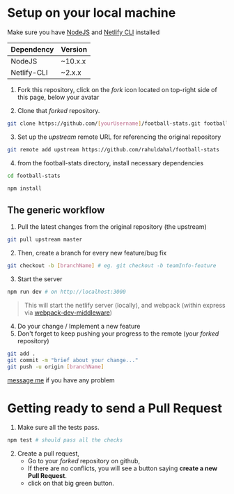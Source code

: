 # Setup on your local machine

Make sure you have [NodeJS](https://nodejs.org) and [Netlify CLI](https://docs.netlify.com/cli/get-started/) installed

| Dependency      | Version |
| ----------- | ----------- |
| NodeJS      | ~10.x.x       |
| Netlify-CLI   | ~2.x.x|


1. Fork this repository,
click on the *fork* icon located on top-right side of this page, below your avatar

2. Clone that *forked* repository.

```bash
git clone https://github.com/[yourUsername]/football-stats.git football-stats
```

3. Set up the *upstream* remote URL for referencing the original repository

```bash
git remote add upstream https://github.com/rahuldahal/football-stats
```

4. from the football-stats directory, install necessary dependencies

```bash
cd football-stats
```

```bash
npm install
```

## The generic workflow

1. Pull the latest changes from the original repository (the upstream)

```bash
git pull upstream master
```

2. Then, create a branch for every new feature/bug fix

```bash
git checkout -b [branchName] # eg. git checkout -b teamInfo-feature
```

3. Start the server

```bash
npm run dev # on http://localhost:3000
```

  > This will start the netlify server (locally), and webpack (within express via [webpack-dev-middleware](https://github.com/webpack/webpack-dev-middleware))
  
4. Do your change / Implement a new feature
5. Don't forget to keep pushing your progress to the remote (your *forked* repository)

```bash
git add .
git commit -m "brief about your change..."
git push -u origin [branchName]
```
[message me](https://twitter.com/raahuldaahal) if you have any problem

# Getting ready to send a Pull Request

1. Make sure all the tests pass.

```bash
npm test # should pass all the checks
```

2. Create a pull request,
	* Go to your *forked* repository on github,
	* If there are no conflicts, you will see a button saying  **create a new Pull Request**.
	* click on that big green button.
